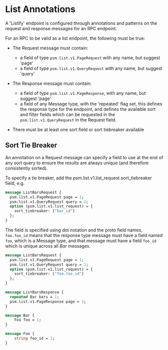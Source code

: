 # List Annotations

A 'Listify' endpoint is configured through annotations and patterns on the request and
response messages for an RPC endpoint.

For an RPC to be valid as a list endpoint, the following must be true:

- The Request message must contain:
  - a field of type `psm.list.v1.PageRequest` with any name, but suggest 'page'
  - a field of type `psm.list.v1.QueryRequest` with any name, but suggest 'query'

- The Response message must contain:
  - a field of type `psm.list.v1.PageResponse`, with any name, but suggest
	'page'
  - a field of any Message type, with the 'repeated' flag set, this defines the
	response type for the endpoint, and defines the available sort and filter
	fields which can be requested in the `psm.list.v1.QueryRequest` in the
	Request field.
- There must be at least one sort field or sort tiebreaker available

## Sort Tie Breaker

An annotation on a Request message can specify a field to use at the end of any
sort query to ensure the results are always unique (and therefore consistently
sorted).

To specify a tie breaker, add the psm.list.v1.list_request.sort_tiebreaker
field, e.g.

```proto
message ListBarsRequest {
  psm.list.v1.PageRequest page = 1;
  psm.list.v1.QueryRequest query = 2;
  option (psm.list.v1.list_request) = {
    sort_tiebreaker: ["bar_id"]
  };
}
```

The field is specified using dot notation and the proto field names,
`foo.foo_id` means that the response type message must have a field named `foo`,
which is a Message type, and that message must have a field `foo_id` which is
unique across all *Bar* messages.


```proto
message ListBarsRequest {
  psm.list.v1.PageRequest page = 1;
  psm.list.v1.QueryRequest query = 2;
  option (psm.list.v1.list_request) = {
    sort_tiebreaker: ["foo.foo_id"]
  };
}

message ListBarsResponse {
  repeated Bar bars = 1;
  psm.list.v1.PageResponse page = 2;
}

message Bar {
	Foo foo = 1;
}

message Foo {
	string foo_id = 1;
}
```
